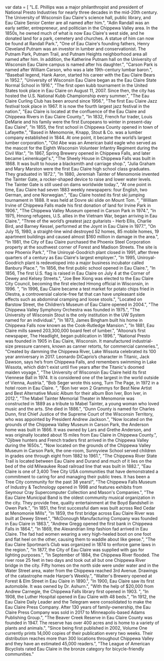 var data = [
"L.E. Phillips was a major philanthropist and president of National Presto Industries for nearly three decades in the mid-20th century. The University of Wisconsin Eau Claire's science hall, public library, and Eau Claire Senior Center are all named after him.",
"Adin Randall was an early settler, entrepreneur, and politician in the Chippewa Valley area. In the 1850s, he owned much of what is now Eau Claire's west side, and he donated land for a park, cemetery and churches. A statue of him can now be found at Randall Park.",
"One of Eau Claire's founding fathers, Henry Cleveland Putnam was an investor in lumber and conservationist. The Putnam Park, Putnam Trail, and Putnam Heights neighborhood area all named after him. In addition, the Katherine Putnam hall on the University of Wisconsin Eau Claire campus is named after his daughter.",
"Carson Park is named after William Carson, who was a late 19th-century lumbar baron.",
"Baseball legend, Hank Aaron, started his career with the Eau Claire Bears in 1952.",
"University of Wisconsin Eau Claire began as the Eau Claire State Normal School in 1916.",
"The first open kubb tournament in the United States took place in Eau Claire on August 11, 2007. Since then, the city has hosted the U.S. National Kubb Championship every summer.",
"The Eau Claire Curling Club has been around since 1956.",
"The first Eau Claire Jazz festival took place in 1967. It is now the fourth largest jazz festival in the nation.",
"Eau Claire is located at the confluence of the Eau Claire and Chippewa Rivers in Eau Claire County.",
"In 1832, French fur trader, Louis DeMarie and his family were the first Europeans to winter in present-day Eau Claire",
"In 1855, the first school in Chippewa County opened in town of Lafayette.",
"Based in Menomonie, Knapp, Stout & Co. was a lumber company established in 1844. At one point, it became the world’s largest lumber corporation.",
"Old Abe was an American bald eagle who served as the mascot for the Eighth Wisconsin Volunteer Infantry Regiment during the Civil War.",
"In 1867, Spring Brewery opened in Chippewa Falls, and later became Leinenkugel's.",
"The Sheely House in Chippewa Falls was built in 1868. It was built to house a blacksmith and carriage shop.",
"Julia Graham and Mary Marston were the first Eau Claire high school class graduates. They graduated in 1872.",
"In 1880, Jeremiah Tainter of Menomonie invented the Tainter Gate, a rocker-shaped device to raise and lower water levels. The Tainter Gate is still used on dams worldwide today.",
"At one point in time, Eau Claire had seven 1883 weekly newspapers: four English, two German, and one Norwegian.",
"Eau Claire hosted its first ski jumping tournament in 1888. It was held at Dovre ski slide on Mount Tom. ",
"William Irvine of Chippewa Falls made his first donation of land for Irvine Park in 1906.",
"The Chippewa Valley Museum opened in Carson Park in 1974.",
"In 1975, Hmong refugees, U.S. allies in the Vietnam War, began arriving in Eau Claire.",
"Three of the world’s greatest jazz guitarists - Herb Ellis, Charlie Bird, and Barney Kessel, performed at the Joynt in Eau Claire in 1977.",
"On July 15, 1980, a straight-line wind destroyed 52 homes, 85 mobile homes, 19 apartment buildings and caused almost $160 million in damage in the area.",
"In 1981, the City of Eau Claire purchased the Phoenix Steel Corporation property at the southwest corner of Forest and Madison Streets. The site is now Phoenix Park.",
"The Uniroyal-Goodrich plant closed in 1991, after three quarters of a century as Eau Claire's largest employer.",
"In 1995, Uniroyal-Goodrich plant is redeveloped into a major business incubator called Banbury Place.",
"In 1856, the first public school opened in Eau Claire.",
"In 1856, The first U.S. flag is raised in Eau Claire on July 4 at the Corner of Dewey and Kelsey Streets.",
"Joe Bee Xiong was elected to the Eau Claire City Council, becoming the first elected Hmong official in Wisconsin, in 1996. ",
"In 1996, Eau Claire became a test market for potato chips fried in Olestra, a controversial calorie-free fat that can have unpleasant side effects such as abdominal cramping and loose stools.",
"Located on Barstow Street, the Children’s Museum of Eau Claire opened in 2004.",
"The Chippewa Valley Symphony Orchestra was founded in 1975.",
"The University of Wisconsin Stout is the only institution in the UW System named for an individual.",
"In 1873, James Bingham built his home in Chippewa Falls now known as the Cook-Rutledge Mansion.",
"In 1881, Eau Claire mills sawed 203,300,000 board feet of lumber.",
"Altoona’s first newspaper, The Headlight, began publication in 1896.",
"National Presto was founded in 1905 in Eau Claire, Wisconsin. It manufactured industrial-size pressure canners, known as canner retorts, for commercial canneries.",
"Created by damming the Chippewa River, Lake Wissota celebrated its 100 year anniversary in 2017. Leonardo DiCaprio’s character in Titanic, Jack Dawson, says he’s from Chippewa Falls, and remembers swimming in Lake Wissota, which didn't exist until five years after the Titanic's doomed maiden voyage.",
"The University of Wisconsin Eau Claire held its first Viennese Ball in 1974. It is considered one of the largest in the world outside of Vienna, Austria.",
"Bob Seger wrote this song, Turn The Page, in 1972 in a hotel room in Eau Claire. ",
"Bon Iver won 2 Grammys for Best New Artist and Best Alternative Music Album for their album Bon Iver, Bon Iver, in 2012.",
"The Mabel Tainter Memorial Theater in Menomonie was constructed in 1889 as a tribute to Mabel Tainter, a young woman who loved music and the arts. She died in 1886.",
"Dunn County is named for Charles Dunn, first Chief Justice of the Supreme Court of the Wisconsin Territory, who was appointed by President Andrew Jackson.",
"Now located on the grounds of the Chippewa Valley Museum in Carson Park, the Anderson home was built in 1866. It was owned by Lars and Grethe Anderson, and was originally located about 15 miles from Eau Claire in Chippewa County.",
"Ojibwe hunters and French traders first arrived in the Chippewa Valley during the 1650s.",
"Now located on the grounds of the Chippewa Valley Museum in Carson Park, the one-room, Sunnyview School served children in grades one through eight from 1882 to 1961.",
"The Chippewa River State Trail is located between Eau Claire and Durand and much of it lies on the bed of the old Milwaukee Road railroad line that was built in 1882.",
"Eau Claire is one of 3,400 Tree City USA communities that have demonstrated a commitment to caring for and managing their public trees. It has been a Tree City community for the past 38 years!",
"The Chippewa Falls Museum of Industry & Technology opened in 1998 and features exhibits from Seymour Cray Supercomputer Collection and Mason's Companies.",
"The Eau Claire Municipal Band is the oldest community musical organization in the city. They provide free, quality entertainment at the Boyd Bandshell in Owen Park.",
"In 1851, the first successful dam was built across Red Cedar at Menomonie Mills",
"In 1859, the first bridge across Eau Claire River was built at Dewey Street.",
"McDonough Manufacturing Company was founded in Eau Claire in 1863.",
"Andrew Gregg opened the first bank in Chippewa Falls in 1864.",
"In 1869, the Alexandrian limp fashion fad arrived in Eau Claire. The fad had women wearing a very high-heeled boot on one foot and flat heel on the other, causing them to waddle about like geese.",
"The Eau Claire Sportman’s Club was organized in 1874 to enforce game laws in the region.",
"In 1877, the City of Eau Claire was supplied with gas for lighting purposes.",
"In September of 1884, the Chippewa River flooded. The river rose 25 feet in two days and took out all but one Chippewa River bridge in the city. Fifty homes on the north side were under water and in the Water Street area, water from the Chippewa reached 3rd Avenue. Drawings of the catastrophe made Harper’s Weekly.",
"Walter's Brewery opened at Forest & Elm Street in Eau Claire in 1890.",
"In 1900, Eau Claire saw its first automobile. It was owned by Dr. Ashurn.",
"With the help of $20,000 from Andrew Carnegie, the Chippewa Falls library first opened in 1903. ",
"In 1908, the Luther Hospital opened in Eau Claire with 48 beds.",
"In 1912, the Eau Claire Daily Leader and the Telegram were consolidated to make the Eau Claire Press Company. After 130 years of family-ownership, the Eau Claire Press Company was sold in 2017 to Minneapolis-based Adams Publishing Group.",
"The Beaver Creek Reserve in Eau Claire County was founded in 1947. The reserve has over 400 acres and is home to a variety of plants and animals.",
"Since being first published in 2002, Volume One currently prints 14,000 copies of their publication every two weeks. Their distribution reaches more than 300 locations throughout Chippewa Valley and they have an estimated 45,000 readers.",
"The League of American Bicyclists rated Eau Claire in the bronze category for bicycle-friendly communities."
